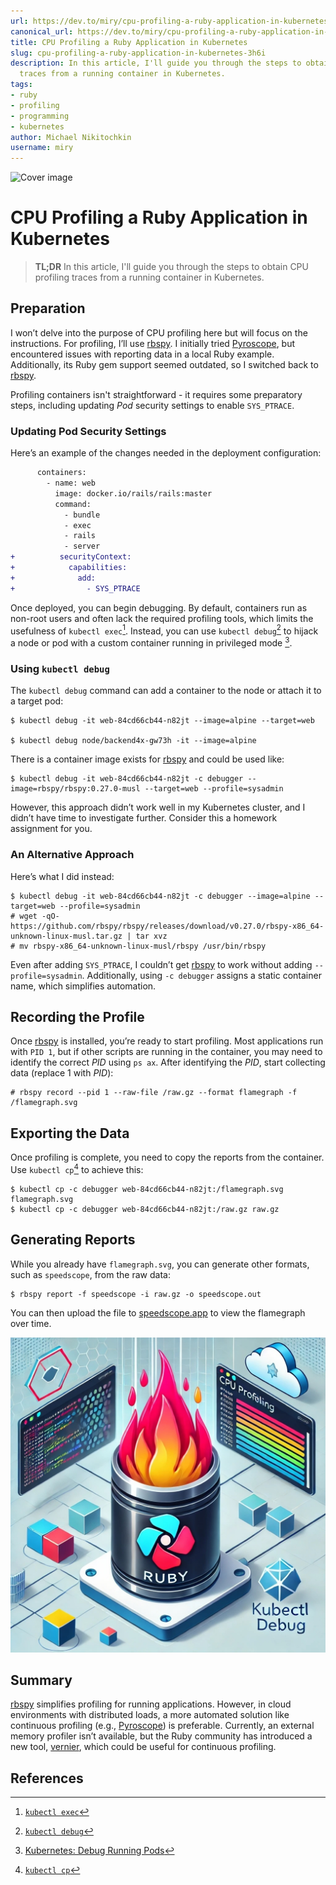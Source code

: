 ```yaml
---
url: https://dev.to/miry/cpu-profiling-a-ruby-application-in-kubernetes-3h6i
canonical_url: https://dev.to/miry/cpu-profiling-a-ruby-application-in-kubernetes-3h6i
title: CPU Profiling a Ruby Application in Kubernetes
slug: cpu-profiling-a-ruby-application-in-kubernetes-3h6i
description: In this article, I'll guide you through the steps to obtain CPU profiling
  traces from a running container in Kubernetes.
tags:
- ruby
- profiling
- programming
- kubernetes
author: Michael Nikitochkin
username: miry
---
```


![Cover image](/assets/2024-11-19-cpu-profiling-a-ruby-application-in-kubernetes-3h6i-cover_image-https%3A%2F%2Fdev-to-uploads.s3.amazonaws.com%2Fuploads%2Farticles%2Flu9okrqilodwp0pqp7cf.jpeg)

# CPU Profiling a Ruby Application in Kubernetes


> **TL;DR**  In this article, I'll guide you through the steps to obtain CPU profiling traces from a running container in Kubernetes.

## Preparation

I won’t delve into the purpose of CPU profiling here but will focus on the instructions. For profiling, I’ll use [rbspy]. I initially tried [Pyroscope], but encountered issues with reporting data in a local Ruby example. Additionally, its Ruby gem support seemed outdated, so I switched back to [rbspy].

Profiling containers isn't straightforward - it requires some preparatory steps, including updating _Pod_ security settings to enable `SYS_PTRACE`.

### Updating Pod Security Settings

Here’s an example of the changes needed in the deployment configuration:

```patch
      containers:
        - name: web
          image: docker.io/rails/rails:master
          command:
            - bundle
            - exec
            - rails
            - server
+          securityContext:
+            capabilities:
+              add:
+                - SYS_PTRACE
```

Once deployed, you can begin debugging.  By default, containers run as non-root users and often lack the required profiling tools, which limits the usefulness of `kubectl exec`[^1]. Instead, you can use `kubectl debug`[^2] to hijack a node or pod with a custom container running in privileged mode [^3].

### Using `kubectl debug`

The `kubectl debug` command can add a container to the node or attach it to a target pod:

```shell
$ kubectl debug -it web-84cd66cb44-n82jt --image=alpine --target=web

$ kubectl debug node/backend4x-gw73h -it --image=alpine
```

There is a container image exists for [rbspy] and could be used like:

```shell
$ kubectl debug -it web-84cd66cb44-n82jt -c debugger --image=rbspy/rbspy:0.27.0-musl --target=web --profile=sysadmin
```

However, this approach didn’t work well in my Kubernetes cluster, and I didn’t have time to investigate further. Consider this a homework assignment for you. 

### An Alternative Approach

Here’s what I did instead:

```shell
$ kubectl debug -it web-84cd66cb44-n82jt -c debugger --image=alpine --target=web --profile=sysadmin
# wget -qO- https://github.com/rbspy/rbspy/releases/download/v0.27.0/rbspy-x86_64-unknown-linux-musl.tar.gz | tar xvz
# mv rbspy-x86_64-unknown-linux-musl/rbspy /usr/bin/rbspy
```

Even after adding `SYS_PTRACE`, I couldn’t get [rbspy] to work without adding `--profile=sysadmin`. Additionally, using `-c debugger` assigns a static container name, which simplifies automation.

## Recording the Profile

Once [rbspy] is installed, you’re ready to start profiling. Most applications run with `PID 1`, but if other scripts are running in the container, you may need to identify the correct _PID_ using `ps ax`. After identifying the _PID_, start collecting data (replace 1 with _PID_):

```shell
# rbspy record --pid 1 --raw-file /raw.gz --format flamegraph -f /flamegraph.svg
```

## Exporting the Data

Once profiling is complete, you need to copy the reports from the container. Use `kubectl cp`[^4] to achieve this:

```shell
$ kubectl cp -c debugger web-84cd66cb44-n82jt:/flamegraph.svg flamegraph.svg
$ kubectl cp -c debugger web-84cd66cb44-n82jt:/raw.gz raw.gz
```

## Generating Reports

While you already have `flamegraph.svg`, you can generate other formats, such as `speedscope`, from the raw data:

```shell
$ rbspy report -f speedscope -i raw.gz -o speedscope.out
```

You can then upload the file to [speedscope.app](https://www.speedscope.app/) to view the flamegraph over time.

![](/assets/2024-11-19-cpu-profiling-a-ruby-application-in-kubernetes-3h6i-8roj3eqb7c7blwqc2w30.jpg)

## Summary

[rbspy] simplifies profiling for running applications. However, in cloud environments with distributed loads, a more automated solution like continuous profiling (e.g., [Pyroscope]) is preferable. Currently, an external memory profiler isn’t available, but the Ruby community has introduced a new tool, [vernier], which could be useful for continuous profiling.

## References

[rbspy]: https://rbspy.github.io/  
[vernier]: https://github.com/jhawthorn/vernier  
[Pyroscope]: https://pyroscope.io/

[^1]: [`kubectl exec`](https://kubernetes.io/docs/reference/kubectl/generated/kubectl_exec/)
[^2]: [`kubectl debug`](https://kubernetes.io/docs/reference/kubectl/generated/kubectl_debug/)
[^3]: [Kubernetes: Debug Running Pods](https://kubernetes.io/docs/tasks/debug/debug-application/debug-running-pod/)
[^4]: [`kubectl cp`](https://kubernetes.io/docs/reference/kubectl/generated/kubectl_cp/)



